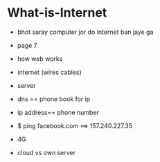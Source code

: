 # What-is-Internet

- bhot saray computer jor do internet ban jaye ga
- page 7
- how web works
- internet (wires cables)
- server
- dns == phone book for ip 
- ip address== phone number 
- $ ping facebook.com ==> 157.240.227.35
- 4G

- cloud vs own server